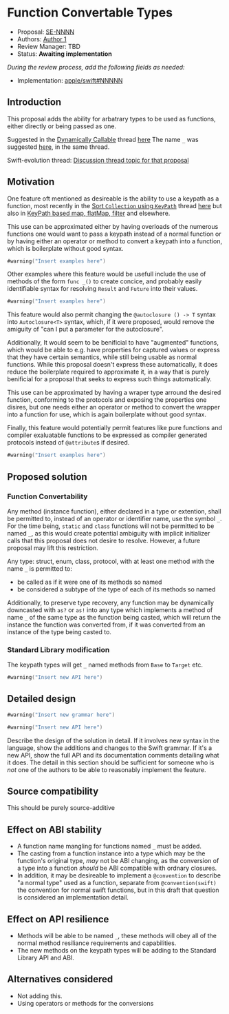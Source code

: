 # Function Convertable Types

* Proposal: [SE-NNNN](NNNN-function-convertable.md)
* Authors: [Author 1](https://github.com/dante-broggi)<!--, [Author 2](https://github.com/swiftdev)-->
* Review Manager: TBD
* Status: **Awaiting implementation**

*During the review process, add the following fields as needed:*

* Implementation: [apple/swift#NNNNN](https://github.com/apple/swift/pull/NNNNN)
<!--* Decision Notes: [Rationale](https://forums.swift.org/), [Additional Commentary](https://forums.swift.org/)-->
<!--* Bugs: [SR-NNNN](https://bugs.swift.org/browse/SR-NNNN), [SR-MMMM](https://bugs.swift.org/browse/SR-MMMM)-->
<!--* Previous Revision: [1](https://github.com/apple/swift-evolution/blob/...commit-ID.../proposals/NNNN-filename.md)-->
<!--* Previous Proposal: [SE-XXXX](XXXX-filename.md)-->

## Introduction

This proposal adds the ability for arbatrary types to be used as functions, either directly or being passed as one.

Suggested in the [Dynamically Callable]() thread [here](https://forums.swift.org/t/se-0216-user-defined-dynamically-callable-types/13615/5)
The name `_` was suggested [here](https://forums.swift.org/t/se-0216-user-defined-dynamically-callable-types/13615/51), in the same thread.

Swift-evolution thread: [Discussion thread topic for that proposal](https://forums.swift.org/)

## Motivation

One feature oft mentioned as desireable is the ability to use a keypath as a function, most recently in the [Sort `Collection` using `KeyPath`](https://forums.swift.org/t/sort-collection-using-keypath/14554) thread [here](https://forums.swift.org/t/sort-collection-using-keypath/14554/2) but also in [KeyPath based map, flatMap, filter](https://forums.swift.org/t/pitch-keypath-based-map-flatmap-filter/6266) and elsewhere.

This use can be approximated either by having overloads of the numerous functions one would want to pass a keypath instead of a normal function or by having either an operator or method to convert a keypath into a function, which is boilerplate without good syntax.

```swift
#warning("Insert examples here")
```

Other examples where this feature would be usefull include the use of methods of the form `func _()` to create concice, and probably easily identifiable <!-- FIXME: word choice -->syntax for resolving `Result` and `Future`  into their values.

```swift
#warning("Insert examples here")
```

This feature would also permit changing the `@autoclosure () -> T` syntax into `Autoclosure<T>` syntax, which, if it were proposed, would remove the amiguity of "can I put a parameter for the autoclosure".

Additionally, It would seem to be benificial to have  "augmented" functions, which would be able to e.g. have properties for captured values or express that they have certain semantics, while still being usable as normal functions.
While this proposal doesn't express these automatically, it does reduce the boilerplate required to approximate it, in a way that is purely benificial for a proposal that seeks to express such things automatically. 

This use can be approximated by having a wraper type arround the desired function, conforming to the protocols and exposing the properties one disires, but one needs either an operator or method to convert the wrapper into a function for use, which is again boilerplate without good syntax.

Finally, this feature would potentially permit features like pure functions and compiler exaluatable functions to be expressed as compiler generated protocols instead of `@attribute`s if desired. 

```swift
#warning("Insert examples here")
```

## Proposed solution

### Function Convertability

Any method (instance function), either declared in a type or extention, shall be permitted to, instead of an operator or identifier name, use the symbol `_`. 
For the time being, `static` and `class` functions will not be permitted to be named `_`, as this would create potential ambiguity with implicit initializer calls that this proposal does not desire to resolve. However, a future proposal may lift this restriction.

Any type: struct, enum, class, protocol, with at least one method with the name `_` is permitted to:
* be called as if it were one of its methods so named
* be considered a subtype of the type of each of its methods so named

Additionally, to preserve type recovery, any function may be dynamically downcasted with `as?` or `as!` into any type which implements a method of name `_` of the same type as the function being casted, which will return the instance the function was converted from, if it was converted from an instance of the type being casted to.

### Standard Library modification

The keypath types will get `_` named methods from `Base` to `Target` etc. 
```swift
#warning("Insert new API here")
```

## Detailed design

```swift
#warning("Insert new grammar here")

#warning("Insert new API here")
```

Describe the design of the solution in detail. If it involves new
syntax in the language, show the additions and changes to the Swift
grammar. If it's a new API, show the full API and its documentation
comments detailing what it does. The detail in this section should be
sufficient for someone who is *not* one of the authors to be able to
reasonably implement the feature.

## Source compatibility

This should be purely source-additive

## Effect on ABI stability

* A function name mangling for functions named `_` must be added.
* The casting from a function instance into a type which may be the function's original type, *may* not be ABI changing, as the conversion of a type into a function *should* be ABI compatible with ordnary closures.
* In addition, it may be desireable to implement a `@convention`  to describe "a normal type" used as a function, separate from `@convention(swift)` the convention for normal swift functions, but in this draft that question is considered an implementation detail.

## Effect on API resilience

* Methods will be able to be named `_`, these methods will obey all of the normal method resiliance requirements and capabilities.
* The new methods on the keypath types will be adding to the Standard Library API and ABI.

## Alternatives considered

* Not adding this.
* Using operators or methods for the conversions

